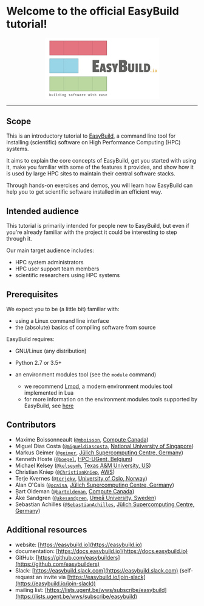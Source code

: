# Welcome to the official EasyBuild tutorial!

<p align="center"><img src="img/easybuild_logo_alpha.png" alt="EasyBuild logo" width="300px"/></p>


---

## Scope

This is an introductory tutorial to [EasyBuild](https://easybuild.io),
a command line tool for installing (scientific) software on High Performance Computing (HPC) systems.

It aims to explain the core concepts of EasyBuild,
get you started with using it, make you familiar with some of the features it provides,
and show how it is used by large HPC sites to maintain their central software stacks.

Through hands-on exercises and demos, you will learn how EasyBuild can help you
to get scientific software installed in an efficient way.


## Intended audience

This tutorial is primarily intended for people new to EasyBuild, but even if you're already familiar
with the project it could be interesting to step through it.

Our main target audience includes:

* HPC system administrators
* HPC user support team members
* scientific researchers using HPC systems


## Prerequisites

We expect you to be (a little bit) familiar with:

* using a Linux command line interface
* the (absolute) basics of compiling software from source

EasyBuild requires:

* GNU/Linux (any distribution)
* Python 2.7 or 3.5+
* an environment modules tool (see the ``module`` command)

    * we recommend [Lmod](https://lmod.readthedocs.io), a modern environment modules tool implemented in Lua
    * for more information on the environment modules tools supported by EasyBuild, see [here](https://docs.easybuild.io/en/latest/Installation.html#required-modules-tool)

## Contributors

* Maxime Boissonneault ([`@mboisson`](https://github.com/mboisson), [Compute Canada](https://www.computecanada.ca))
* Miguel Dias Costa ([`@migueldiascosta`](https://github.com/migueldiascosta), [National University of Singapore](https://nusit.nus.edu.sg/hpc/))
* Markus Geimer ([`@geimer`](https://github.com/geimer), [Jülich Supercomputing Centre, Germany](https://www.fz-juelich.de/ias/jsc/EN/Home/home_node.html))
* Kenneth Hoste ([`@boegel`](https://github.com/boegel), [HPC-UGent, Belgium](https://www.ugent.be/hpc/en))
* Michael Kelsey ([`@kelseymh`](https://github.com/kelseymh), [Texas A&M University, US](https://hprc.tamu.edu/))
* Christian Kniep ([`@ChristianKniep`](https://github.com/ChristianKniep), [AWS](https://aws.amazon.com))
* Terje Kvernes ([`@terjekv`](https://github.com/terjekv), [University of Oslo, Norway](https://www.uio.no/english/))
* Alan O'Cais ([`@ocaisa`](https://github.com/ocaisa), [Jülich Supercomputing Centre, Germany](https://www.fz-juelich.de/ias/jsc/EN/Home/home_node.html))
* Bart Oldeman ([`@bartoldeman`](https://github.com/bartoldeman), [Compute Canada](https://www.computecanada.ca))
* Åke Sandgren ([`@akesandgren`](https://github.com/akesandgren), [Umeå University, Sweden](http://www.umu.se/english/))
* Sebastian Achilles ([`@SebastianAchilles`](https://github.com/SebastianAchilles), [Jülich Supercomputing Centre, Germany](https://www.fz-juelich.de/ias/jsc/EN/Home/home_node.html))

## Additional resources

* website: [https://easybuild.io](https://easybuild.io)
* documentation: [https://docs.easybuild.io](https://docs.easybuild.io)
* GitHub: [https://github.com/easybuilders](https://github.com/easybuilders)
* Slack: [https://easybuild.slack.com](https://easybuild.slack.com) (self-request an invite via [https://easybuild.io/join-slack](https://easybuild.io/join-slack))
* mailing list: [https://lists.ugent.be/wws/subscribe/easybuild](https://lists.ugent.be/wws/subscribe/easybuild)

